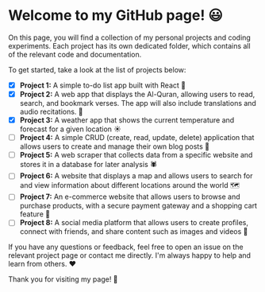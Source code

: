 # Welcome to my GitHub page! :smiley:

On this page, you will find a collection of my personal projects and coding experiments. Each project has its own dedicated folder, which contains all of the relevant code and documentation.

To get started, take a look at the list of projects below:

- [x] **Project 1:** A simple to-do list app built with React :pencil:
- [x] **Project 2:** A web app that displays the Al-Quran, allowing users to read, search, and bookmark verses. The app will also include translations and audio recitations. :book:
- [x] **Project 3:** A weather app that shows the current temperature and forecast for a given location :sunny:
- [ ] **Project 4:** A simple CRUD (create, read, update, delete) application that allows users to create and manage their own blog posts 📝
- [ ] **Project 5:** A web scraper that collects data from a specific website and stores it in a database for later analysis 🕷️
- [ ] **Project 6:** A website that displays a map and allows users to search for and view information about different locations around the world 🗺️
- [ ] **Project 7:** An e-commerce website that allows users to browse and purchase products, with a secure payment gateway and a shopping cart feature 🛒
- [ ] **Project 8:** A social media platform that allows users to create profiles, connect with friends, and share content such as images and videos 📱

If you have any questions or feedback, feel free to open an issue on the relevant project page or contact me directly. I'm always happy to help and learn from others. :heart:

Thank you for visiting my page! :wave:
